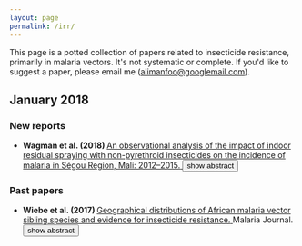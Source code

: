```yaml
---
layout: page
permalink: /irr/
---
```


This page is a potted collection of papers related to insecticide resistance, primarily in malaria 
vectors. It's not systematic or complete. If you'd like to suggest a paper, please email me 
(alimanfoo@googlemail.com).

<!--
<li>
  <span class='citation'>
    <span class='author'>@@</span>
    (<span class='year'>@@</span>)
  </span>
  <a href='@@'>
    <span class='title'>@@.</span>
  </a>
  <span class='abstract'>
    <span class='display_inline'>
       <button onclick='show_abstract(this)'>show abstract</button>
    </span>
    <span class='display_none'> 
      <blockquote>@@abstract</blockquote>
      <button onclick='hide_abstract(this)'>hide abstract</button>
    </span>
  </span>
</li>
-->
    
## January 2018

### New reports

<div id='2018-01-new'>
<ul class='list'>
  
<li>
  <span class='citation'>
    <span class='author'>Wagman et al.</span>
    (<span class='year'>2018</span>)
  </span>
  <a href='https://doi.org/10.1186/s12936-017-2168-2'>
    <span class='title'>An observational analysis of the impact of indoor residual spraying with non-pyrethroid insecticides on the incidence of malaria in Ségou Region, Mali: 2012–2015.</span>
  </a>
  <span class='abstract'>
    <span class='display_inline'>
       <button onclick='show_abstract(this)'>show abstract</button>
    </span>
    <span class='display_none'> 
      <blockquote>
Ségou Region in Central Mali is an area of high malaria burden with seasonal transmission, high access to and use of long-lasting insecticidal nets (LLINs), and resistance to pyrethroids and DDT well documented in Anopheles gambiae s.l. (the principal vector of malaria in Mali). Ségou has recently received indoor residual spraying (IRS) supported by Mali’s collaboration with the US President’s Malaria Initiative/Africa Indoor Residual Spraying programme. From 2012 to 2015, two different non-pyrethroid insecticides: bendiocarb in 2012 and 2013 and pirimiphos-methyl in 2014 and 2015, were used for IRS in two districts. This report summarizes the results of observational analyses carried out to assess the impact of these IRS campaigns on malaria incidence rates reported through local and district health systems before and after spraying.
A series of retrospective time series analyses were performed on 1,382,202 rapid diagnostic test-confirmed cases of malaria reported by district routine health systems in Ségou Region from January 2012 to January 2016. Malaria testing, treatment, surveillance and reporting activities remained consistent across districts and years during the study period, as did LLIN access and use estimates as well as An. gambiae s.l. insecticide resistance patterns. Districts were stratified by IRS implementation status and all-age monthly incidence rates were calculated and compared across strata from 2012 to 2014. In 2015 a regional but variable scale-up of seasonal malaria chemoprevention complicated the region-wide analysis; however IRS operations were suspended in Bla District that year so a difference in differences approach was used to compare 2014 to 2015 changes in malaria incidence at the health facility level in children under 5-years-old from Bla relative to changes observed in Barouéli, where IRS operations were consistent.
During 2012–2014, rapid reductions in malaria incidence were observed during the 6 months following each IRS campaign, though most of the reduction in cases (70% of the total) was concentrated in the first 2 months after each campaign was completed. Compared to non-IRS districts, in which normal seasonal patterns of malaria incidence were observed, an estimated 286,745 total fewer cases of all-age malaria were observed in IRS districts. The total cost of IRS in Ségou was around 9.68 million USD, or roughly 33.75 USD per case averted. Further analysis suggests that the timing of the 2012–2014 IRS campaigns (spraying in July and August) was well positioned to maximize public health impact. Suspension of IRS in Bla District after the 2014 campaign resulted in a 70% increase in under-5-years-old malaria incidence rates from 2014 to 2015, significantly greater (p = 0.0003) than the change reported from Barouéli District, where incidence rates remained the same.
From 2012 to 2015, the annual IRS campaigns in Ségou are associated with several hundred thousand fewer cases of malaria. This work supports the growing evidence that shows that IRS with non-pyrethroid insecticides is a wise public health investment in areas with documented pyrethroid resistance, high rates of LLIN coverage, and where house structures and population densities are appropriate. Additionally, this work highlights the utility of quality-assured and validated routine surveillance and well defined observational analyses to rapidly assess the impact of malaria control interventions in operational settings, helping to empower evidence-based decision making and to further grow the evidence base needed to better understand when and where to utilize new vector control tools as they become available.
      </blockquote>
      <button onclick='hide_abstract(this)'>hide abstract</button>
    </span>
  </span>
</li>
        
</ul>
</div>

### Past papers

<div id='2018-01-past'>
<ul class='list'>
  
<li>
  <span class='citation'>
    <span class='author'>Wiebe et al.</span>
    (<span class='year'>2017</span>)
  </span>
  <a href='https://doi.org/10.1186/s12936-017-1734-y'>
    <span class='title'>Geographical distributions of African malaria vector sibling species and evidence for insecticide resistance.</span>
  </a>
  <span class="journal">Malaria Journal.</span>
  <span class='abstract'>
    <span class='display_inline'>
       <button onclick='show_abstract(this)'>show abstract</button>
    </span>
    <span class='display_none'> 
      <blockquote>
        Many of the mosquito species responsible for malaria transmission belong to a sibling complex; a taxonomic group of morphologically identical, closely related species. Sibling species often differ in several important factors that have the potential to impact malaria control, including their geographical distribution, resistance to insecticides, biting and resting locations, and host preference. The aim of this study was to define the geographical distributions of dominant malaria vector sibling species in Africa so these distributions can be coupled with data on key factors such as insecticide resistance to aid more focussed, species-selective vector control. Within the Anopheles gambiae species complex and the Anopheles funestus subgroup, predicted geographical distributions for Anopheles coluzzii, An. gambiae (as now defined) and An. funestus (distinct from the subgroup) have been produced for the first time. Improved predicted geographical distributions for Anopheles arabiensis, Anopheles melas and Anopheles merus have been generated based on records that were confirmed using molecular identification methods and a model that addresses issues of sampling bias and past changes to the environment. The data available for insecticide resistance has been evaluated and differences between sibling species are apparent although further analysis is required to elucidate trends in resistance.
        Sibling species display important variability in their geographical distributions and the most important malaria vector sibling species in Africa have been mapped here for the first time. This will allow geographical occurrence data to be coupled with species-specific data on important factors for vector control including insecticide resistance. Species-specific data on insecticide resistance is available for the most important malaria vectors in Africa, namely An. arabiensis, An. coluzzii, An. gambiae and An. funestus. Future work to combine these data with the geographical distributions mapped here will allow more focussed and resource-efficient vector control and provide information to greatly improve and inform existing malaria transmission models.</blockquote>
      <button onclick='hide_abstract(this)'>hide abstract</button>
    </span>
  </span>
</li>

</ul>
</div>



<style type="text/css">
.citation {
  font-weight: bold;
}
.display_inline {
  display: inline;
}
.display_block {
  display: block;
}
.display_none {
  display: none;
}
</style>

<script type="text/javascript">

function show_abstract(el) {
  el.parentElement.nextElementSibling.className = 'display_block';
  el.parentElement.className = 'display_none';
}

function hide_abstract(el) {
  el.parentElement.previousElementSibling.className = 'display_inline';
  el.parentElement.className = 'display_none';
}
</script>